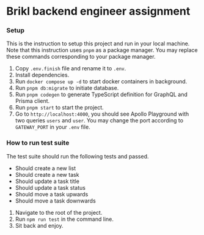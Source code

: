 # Brikl backend engineer assignment

### Setup

This is the instruction to setup this project and run in your local machine. Note that this instruction uses `pnpm` as a package manager. You may replace these commands corresponding to your package manager.

1. Copy `.env.finish` file and rename it to `.env`.
2. Install dependencies.
3. Run `docker compose up -d` to start docker containers in background.
4. Run `pnpm db:migrate` to initiate database.
5. Run `pnpm codegen` to generate TypeScript definition for GraphQL and Prisma client.
6. Run `pnpm start` to start the project.
7. Go to `http://localhost:4000`, you should see Apollo Playground with two queries `users` and `user`. You may change the port according to `GATEWAY_PORT` in your `.env` file.

### How to run test suite

The test suite should run the following tests and passed.

-  Should create a new list 
-  Should create a new task 
-  Should update a task title 
-  Should update a task status 
-  Should move a task upwards 
-  Should move a task downwards 

1. Navigate to the root of the project.
2. Run `npm run test` in the command line.
3. Sit back and enjoy.
